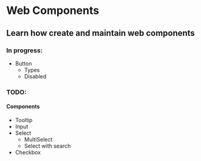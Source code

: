 # Web Components

## Learn how create and maintain web components

### In progress:

- Button
  - Types
  - Disabled

### TODO:

#### Components

- Tooltip
- Input
- Select
  - MultiSelect
  - Select with search
- Checkbox
